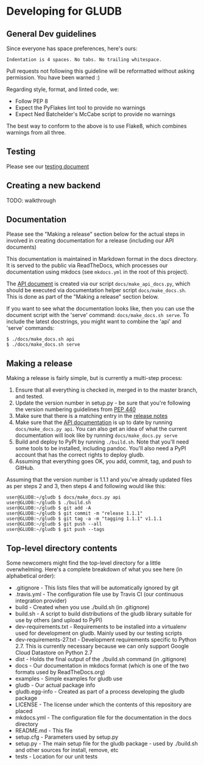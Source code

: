 # Developing for GLUDB

## General Dev guidelines

Since everyone has space preferences, here's ours:

    Indentation is 4 spaces. No tabs. No trailing whitespace.

Pull requests not following this guideline will be reformatted without asking
permission. You have been warned :)

Regarding style, format, and linted code, we:

* Follow PEP 8
* Expect the PyFlakes lint tool to provide no warnings
* Expect Ned Batchelder's McCabe script to provide no warnings

The best way to conform to the above is to use Flake8, which combines warnings
from all three.

## Testing

Please see our [testing document](testing.md)

## Creating a new backend

TODO: walkthrough

## Documentation

Please see the "Making a release" section below for the actual steps in
involved in creating documentation for a release (including our API documents)

This documentation is maintained in Markdown format in the docs directory. It
is served to the public via ReadTheDocs, which processes our documentation
using mkdocs (see `mkdocs.yml` in the root of this project).

The [API document](api.md) is created via our script `docs/make_api_docs.py`,
which should be executed via documentation helper script `docs/make_docs.sh`.
This is done as part of the "Making a release" section below.

If you want to see what the documentation looks like, then you can use the
document script with the 'serve' command: `docs/make_docs.sh serve`. To include
the latest docstrings, you might want to combine the 'api' and 'serve' commands:

    $ ./docs/make_docs.sh api
    $ ./docs/make_docs.sh serve

## Making a release

Making a release is fairly simple, but is currently a multi-step process:

1. Ensure that all everything is checked in, merged in to the master branch,
   and tested.
2. Update the version number in setup.py - be sure that you're following the
   version numbering guidelines from
   [PEP 440](https://www.python.org/dev/peps/pep-0440/)
3. Make sure that there is a matching entry in the [release notes](relnotes.md)
4. Make sure that the [API documentation](api.md) is up to date by running
   `docs/make_docs.py api`. You can also get an idea of what the current
   documentation will look like by running `docs/make_docs.py serve`
5. Build and deploy to PyPI by running `./build.sh`. Note that you'll need some
   tools to be installed, including pandoc. You'll also need a PyPI account
   that has the correct rights to deploy gludb.
6. Assuming that everything goes OK, you add, commit, tag, and push to GitHub.

Assuming that the version number is 1.1.1 and you've already updated files as
per steps 2 and 3, then steps 4 and following would like this:

    user@GLUDB:~/gludb $ docs/make_docs.py api
    user@GLUDB:~/gludb $ ./build.sh
    user@GLUDB:~/gludb $ git add -A
    user@GLUDB:~/gludb $ git commit -m "release 1.1.1"
    user@GLUDB:~/gludb $ git tag -a -m "tagging 1.1.1" v1.1.1
    user@GLUDB:~/gludb $ git push --all
    user@GLUDB:~/gludb $ git push --tags

## Top-level directory contents

Some newcomers might find the top-level directory for a little overwhelming.
Here's a complete breakdown of what you see here (in alphabetical order):

* .gitignore - This lists files that will be automatically ignored by git
* .travis.yml - The configuration file use by Travis CI (our continuous
  integration provider)
* build - Created when you use ./build.sh (in .gitignore)
* build.sh - A script to build distributions of the gludb library suitable for
  use by others (and upload to PyPI)
* dev-requirements.txt - Requirements to be installed into a virtualenv used
  for development on gludb. Mainly used by our testing scripts
* dev-requirements-27.txt - Development requirements specific to Python 2.7.
  This is currently necessary because we can only support Google Cloud
  Datastore on Python 2.7
* dist - Holds the final output of the ./build.sh command (in .gitignore)
* docs - Our documentation in mkdocs format (which is one of the two formats
  used by ReadTheDocs.org)
* examples - Simple examples for gludb use
* gludb - Our actual package info
* gludb.egg-info - Created as part of a process developing the gludb package
* LICENSE - The license under which the contents of this repository are placed
* mkdocs.yml - The configuration file for the documentation in the docs
  directory
* README.md - This file
* setup.cfg - Parameters used by setup.py
* setup.py - The main setup file for the gludb package - used by ./build.sh and
  other sources for install, remove, etc
* tests - Location for our unit tests

